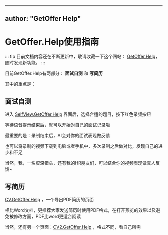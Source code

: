 

---
author: "GetOffer Help"
---

# GetOffer.Help使用指南


::: tip
目前文档内容还在不断更新中，敬请收藏一下这个网站： [GetOffer.Help](https://GetOffer.Help/)，随时发现新功能。
:::

目前GetOffer.Help有两部分： **面试自测** 和 **写简历**


其中的重点是：

## 面试自测


进入 [SelfView.GetOffer.Help](https://SelfView.GetOffer.Help/) 界面后，选择合适的题目，按下红色录频按钮

等待语音提示结束后，就可以开始对自己的面试记录啦

最重要的是：录制结束后，AI会对你的面试表现做反馈

也可以将录制的视频下载到电脑或者手机中，多次录制之后做对比，发现自己的进步和不足


当然，我，一名资深猎头，还有我的HR朋友们，可以结合你的视频表现做真人反馈~



## 写简历

[CV.GetOffer.Help](https://CV.GetOffer.Help/) ，一个导出PDF简历的页面

相比Word文档，更推荐大家发送简历时使用PDF格式，在打开预览的效果以及避免被修改方面，PDF比word更适合阅读

当然，还有另一个页面：[CV2.GetOffer.Help](https://CV2.GetOffer.Help/) ，格式不同，看自己所需




